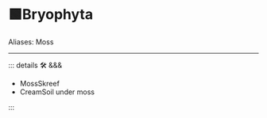 # 🟩<eko>Bryophyta</eko>

Aliases: Moss

---

<!-- =================================================== -->
<!-- =================================================== -->
<!-- =================================================== -->
<!-- =================================================== -->
<!-- =================================================== -->
::: details 🛠 <dev>&&&</dev>

- MossSkreef
- CreamSoil under moss

:::

